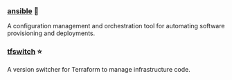 ### [ansible](https://www.ansible.com/) :star2:  
A configuration management and orchestration tool for automating software provisioning and deployments.

### [tfswitch](https://tfswitch.warrensbox.com/) :star:  
A version switcher for Terraform to manage infrastructure code.
